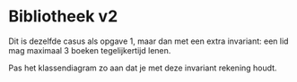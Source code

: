 # Bibliotheek v2

Dit is dezelfde casus als opgave 1, maar dan met een extra invariant: een lid mag maximaal 3 boeken tegelijkertijd lenen.

Pas het klassendiagram zo aan dat je met deze invariant rekening houdt.